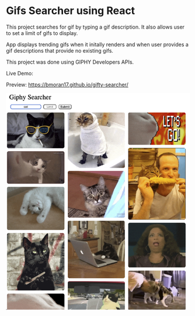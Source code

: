 # Gifs Searcher using React

This project searches for gif by typing a gif description. It also allows user to set a limit of gifs to display.

App displays trending gifs when it initally renders and when user provides a gif descriptions that provide no existing gifs.

This project was done using GIPHY Developers APIs.

Live Demo:

Preview: https://bmoran17.github.io/gifty-searcher/

![](./preview.png)